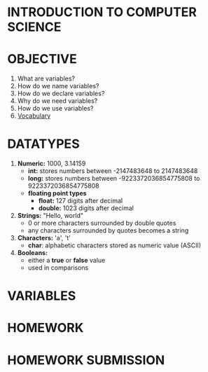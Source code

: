 # INTRODUCTION TO COMPUTER SCIENCE

# OBJECTIVE

1. What are variables?
2. How do we name variables?
3. How do we declare variables?
4. Why do we need variables?
5. How do we use variables?
6. [Vocabulary](https://github.com/ECS-CS/2018-2019/blob/master/6-8th/Vocabulary.md)

# DATATYPES

1. **Numeric:** 1000, 3.14159
   - **int:** stores numbers between -2147483648 to 2147483648
   - **long:** stores numbers between -9223372036854775808 to 9223372036854775808
   - **floating point types**
     - **float:** 127 digits after decimal
     - **double:** 1023 digits after decimal
2. **Strings:** "Hello, world"
   - 0 or more characters surrounded by double quotes
   - any characters surrounded by quotes becomes a string
3. **Characters:** 'a', 't'
   - **char**: alphabetic characters stored as numeric value (ASCII)
4. **Booleans:**
   - either a **true** or **false** value
   - used in comparisons

# VARIABLES

# HOMEWORK

# HOMEWORK SUBMISSION
